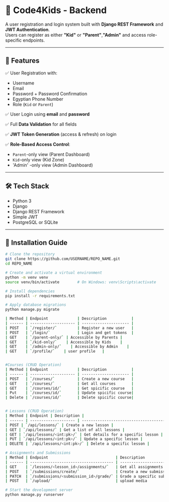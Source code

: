 # 🧠 Code4Kids - Backend

A user registration and login system built with **Django REST Framework** and **JWT Authentication**.  
Users can register as either **"Kid"** or **"Parent"**,**"Admin"** and access role-specific endpoints.

---

## 📌 Features

✅ User Registration with:

- Username
- Email
- Password + Password Confirmation
- Egyptian Phone Number
- Role (`Kid` or `Parent`)

✅ User Login using **email** and **password**

✅ Full **Data Validation** for all fields

✅ **JWT Token Generation** (access & refresh) on login

✅ **Role-Based Access Control**:

- `Parent`-only view (Parent Dashboard)
- `Kid`-only view (Kid Zone)
- 'Admin' -only view (Admin Dashboard)

---

## 🛠️ Tech Stack

- Python 3
- Django
- Django REST Framework
- Simple JWT
- PostgreSQL or SQLite

---

## 🚀 Installation Guide

```bash
# Clone the repository
git clone https://github.com/USERNAME/REPO_NAME.git
cd REPO_NAME

# Create and activate a virtual environment
python -m venv venv
source venv/bin/activate        # On Windows: venv\Scripts\activate

# Install dependencies
pip install -r requirements.txt

# Apply database migrations
python manage.py migrate

| Method | Endpoint             | Description           |
| ------ | -------------------- | --------------------- |
| POST   | `/register/`         | Register a new user   |
| POST   | `/login/`            | Login and get tokens  |
| GET    | `/parent-only/` | Accessible by Parents |
| GET    | `/kid-only/`    | Accessible by Kids    |
| GET    | `/admin-only/`    | Accessible by Admin    |
| GET    | `/profile/`    | user profile   |


#Courses (CRUD Operation)
| Method | Endpoint             | Description           |
| ------ | -------------------- | --------------------- |
| POST   | `/courses/`          | Create a new course   |
| GET    | `/courses/`          | Get all courses       |
| GET    | `/courses/id/`       | Get spicific course   |
| Put    | `/courses/id/`       | Update spicific course|
| Delete | `/courses/id/`       | Delete spicific course|


# Lessons (CRUD Operation)
| Method | Endpoint | Description |
| ------ | -------------------- | ------------------------------------- |
| POST | `/api/lessons/` | Create a new lesson |
| GET | `/api/lessons/` | Get a list of all lessons |
| GET | `/api/lessons/<int:pk>/` | Get details for a specific lesson |
| PUT | `/api/lessons/<int:pk>/` | Update a specific lesson |
| DELETE | `/api/lessons/<int:pk>/` | Delete a specific lesson |

# Assignments and Submissions
| Method | Endpoint                              | Description                               |
| ------ | ------------------------------------- | ----------------------------------------- |
| GET    | `/lessons/<lesson_id>/assignments/`   | Get all assignments for a specific lesson |
| POST   | `/submissions/create/`                | Create a new submission                   |
| PATCH  | `/submissions/<submission_id>/grade/` | Grade a specific submission               |
| POST   | `/upload/`                            | upload media                              |

# Start the development server
python manage.py runserver
```
